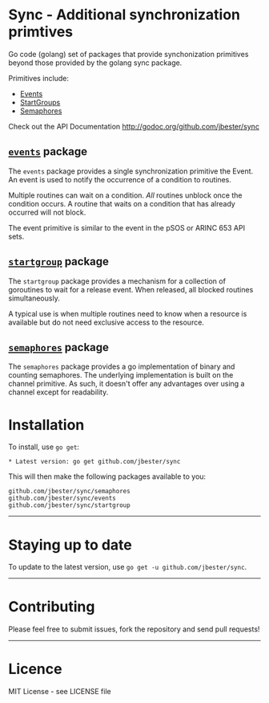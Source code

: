 Sync - Additional synchronization primtives
================================

Go code (golang) set of packages that provide synchonization primitives beyond those provided by the golang sync package.

Primitives include:

  * [Events](#events)
  * [StartGroups](#start-group)
  * [Semaphores](#semaphores)

Check out the API Documentation http://godoc.org/github.com/jbester/sync

[`events`](http://godoc.org/github.com/jbester/sync/events "API documentation") package
---------------------------------------------------------------------------------------------

The `events` package provides a single synchronization primitive the Event. An event is used to notify the occurrence of a condition to routines.
                     
 Multiple routines can wait on a condition. _All_ routines unblock once the condition occurs. A routine that waits on a condition that has already occurred will not block.
 
 The event primitive is similar to the event in the pSOS or ARINC 653 API sets.

[`startgroup`](http://godoc.org/github.com/jbester/sync/startgroup "API documentation") package
---------------------------------------------------------------------------------------

The `startgroup` package provides a mechanism for a collection of goroutines to wait for a release event.
When released, all blocked routines simultaneously.

A typical use is when multiple routines need to know when a resource is available but do
not need exclusive access to the resource.

[`semaphores`](http://godoc.org/github.com/jbester/sync/semaphores "API documentation") package
-------------------------------------------------------------------------------------------

The `semaphores` package provides a go implementation of binary and counting semaphores.
The underlying implementation is built on the channel primitive.  As such, it doesn't
offer any advantages over using a channel except for readability.


Installation
============

To install, use `go get`:

    * Latest version: go get github.com/jbester/sync

This will then make the following packages available to you:

    github.com/jbester/sync/semaphores
    github.com/jbester/sync/events
    github.com/jbester/sync/startgroup

------

Staying up to date
==================

To update to the latest version, use `go get -u github.com/jbester/sync`.

------


Contributing
============

Please feel free to submit issues, fork the repository and send pull requests!

------

Licence
=======
MIT License - see LICENSE file 
